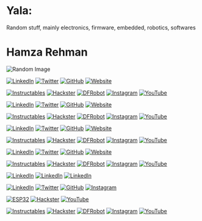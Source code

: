 # Yala:
Random stuff, mainly electronics, firmware, embedded, robotics, softwares<br>

# Hamza Rehman

![Random Image](https://source.unsplash.com/random/800x400)

[![LinkedIn](https://img.shields.io/badge/LinkedIn-0077B5?style=for-the-badge&logo=linkedin&logoColor=white)](https://www.linkedin.com/in/your-profile)
[![Twitter](https://img.shields.io/badge/Twitter-1DA1F2?style=for-the-badge&logo=twitter&logoColor=white)](https://twitter.com/your-handle)
[![GitHub](https://img.shields.io/badge/GitHub-181717?style=for-the-badge&logo=github&logoColor=white)](https://github.com/your-username)
[![Website](https://img.shields.io/badge/Website-FF5722?style=for-the-badge&logo=google-chrome&logoColor=white)](https://yourwebsite.com)

[![Instructables](https://img.shields.io/badge/Instructables-F9A03C?style=for-the-badge&logo=instructables&logoColor=white)](https://www.instructables.com/member/your-profile/)
[![Hackster](https://img.shields.io/badge/Hackster.io-00A6DA?style=for-the-badge&logo=hackster&logoColor=white)](https://www.hackster.io/your-profile)
[![DFRobot](https://img.shields.io/badge/DFRobot-FF6600?style=for-the-badge&logo=dfrobot&logoColor=white)](https://www.dfrobot.com/your-profile)
[![Instagram](https://img.shields.io/badge/Instagram-E4405F?style=for-the-badge&logo=instagram&logoColor=white)](https://www.instagram.com/your-handle)
[![YouTube](https://img.shields.io/badge/YouTube-FF0000?style=for-the-badge&logo=youtube&logoColor=white)](https://www.youtube.com/c/your-channel)


[![LinkedIn](https://img.shields.io/badge/LinkedIn-0A66C2?style=flat&logo=linkedin&logoColor=white)](https://www.linkedin.com/in/your-profile)
[![Twitter](https://img.shields.io/badge/Twitter-1DA1F2?style=flat&logo=twitter&logoColor=white)](https://twitter.com/your-handle)
[![GitHub](https://img.shields.io/badge/GitHub-181717?style=flat&logo=github&logoColor=white)](https://github.com/your-username)
[![Website](https://img.shields.io/badge/Website-FF5722?style=flat&logo=google-chrome&logoColor=white)](https://yourwebsite.com)

[![Instructables](https://img.shields.io/badge/Instructables-F9A03C?style=flat&logo=instructables&logoColor=white)](https://www.instructables.com/member/your-profile/)
[![Hackster](https://img.shields.io/badge/Hackster.io-00A6DA?style=flat&logo=hackster&logoColor=white)](https://www.hackster.io/your-profile)
[![DFRobot](https://img.shields.io/badge/DFRobot-FF6600?style=flat&logo=dfrobot&logoColor=white)](https://www.dfrobot.com/your-profile)
[![Instagram](https://img.shields.io/badge/Instagram-E4405F?style=flat&logo=instagram&logoColor=white)](https://www.instagram.com/your-handle)
[![YouTube](https://img.shields.io/badge/YouTube-FF0000?style=flat&logo=youtube&logoColor=white)](https://www.youtube.com/c/your-channel)



[![LinkedIn](https://img.shields.io/badge/LinkedIn-0A66C2?style=flat-square&logo=linkedin&logoColor=white)](https://www.linkedin.com/in/your-profile)
[![Twitter](https://img.shields.io/badge/Twitter-1DA1F2?style=flat-square&logo=twitter&logoColor=white)](https://twitter.com/your-handle)
[![GitHub](https://img.shields.io/badge/GitHub-181717?style=flat-square&logo=github&logoColor=white)](https://github.com/your-username)
[![Website](https://img.shields.io/badge/Website-FF5722?style=flat-square&logo=google-chrome&logoColor=white)](https://yourwebsite.com)

[![Instructables](https://img.shields.io/badge/Instructables-F9A03C?style=flat-square&logo=instructables&logoColor=white)](https://www.instructables.com/member/your-profile/)
[![Hackster](https://img.shields.io/badge/Hackster.io-00A6DA?style=flat-square&logo=hackster&logoColor=white)](https://www.hackster.io/your-profile)
[![DFRobot](https://img.shields.io/badge/DFRobot-FF6600?style=flat-square&logo=dfrobot&logoColor=white)](https://www.dfrobot.com/your-profile)
[![Instagram](https://img.shields.io/badge/Instagram-E4405F?style=flat-square&logo=instagram&logoColor=white)](https://www.instagram.com/your-handle)
[![YouTube](https://img.shields.io/badge/YouTube-FF0000?style=flat-square&logo=youtube&logoColor=white)](https://www.youtube.com/c/your-channel)





[![LinkedIn](https://img.shields.io/badge/LinkedIn-0A66C2?style=plastic&logo=linkedin&logoColor=white)](https://www.linkedin.com/in/your-profile)
[![Twitter](https://img.shields.io/badge/Twitter-1DA1F2?style=plastic&logo=twitter&logoColor=white)](https://twitter.com/your-handle)
[![GitHub](https://img.shields.io/badge/GitHub-181717?style=plastic&logo=github&logoColor=white)](https://github.com/your-username)
[![Website](https://img.shields.io/badge/Website-FF5722?style=plastic&logo=google-chrome&logoColor=white)](https://yourwebsite.com)

[![Instructables](https://img.shields.io/badge/Instructables-F9A03C?style=plastic&logo=instructables&logoColor=white)](https://www.instructables.com/member/your-profile/)
[![Hackster](https://img.shields.io/badge/Hackster.io-00A6DA?style=plastic&logo=hackster&logoColor=white)](https://www.hackster.io/your-profile)
[![DFRobot](https://img.shields.io/badge/DFRobot-FF6600?style=plastic&logo=dfrobot&logoColor=white)](https://www.dfrobot.com/your-profile)
[![Instagram](https://img.shields.io/badge/Instagram-E4405F?style=plastic&logo=instagram&logoColor=white)](https://www.instagram.com/your-handle)
[![YouTube](https://img.shields.io/badge/YouTube-FF0000?style=plastic&logo=youtube&logoColor=white)](https://www.youtube.com/c/your-channel)



[![LinkedIn](https://img.shields.io/badge/LinkedIn-0077B5?style=flat&logo=linkedin&logoColor=white)](https://www.linkedin.com/in/your-profile)
[![LinkedIn](https://img.shields.io/badge/LinkedIn-0077B5?style=plastic&logo=linkedin&logoColor=white)](https://www.linkedin.com/in/your-profile)
[![LinkedIn](https://img.shields.io/badge/LinkedIn-0077B5?style=for-the-badge&logo=linkedin&logoColor=white)](https://www.linkedin.com/in/your-profile)




[![LinkedIn](https://img.shields.io/badge/LinkedIn-0A66C2?style=flat&logo=linkedin&logoColor=white)](https://www.linkedin.com/in/your-profile)
[![Twitter](https://img.shields.io/badge/Twitter-00aced?style=flat-square&logo=twitter&logoColor=white)](https://twitter.com/your-handle)
[![GitHub](https://img.shields.io/badge/GitHub-333?style=for-the-badge&logo=github&logoColor=white)](https://github.com/your-username)
[![Instagram](https://img.shields.io/badge/Instagram-ff007f?style=plastic&logo=instagram&logoColor=white)](https://www.instagram.com/your-handle)
   



   [![ESP32](https://img.shields.io/badge/ESP32-00979C?style=for-the-badge&logo=espressif&logoColor=white)](https://espressif.com/)
[![Hackster](https://img.shields.io/badge/Hackster.io-004A7F?style=flat-square&logo=hackster&logoColor=white)](https://www.hackster.io/your-profile)
[![YouTube](https://img.shields.io/badge/YouTube-FF0000?style=flat-square&logo=youtube&logoColor=white)](https://www.youtube.com/c/your-channel)




[![Instructables](https://img.shields.io/badge/Instructables-F9A03C?style=flat-square&logo=instructables&logoColor=white)](https://www.instructables.com/member/your-profile/)
[![Hackster](https://img.shields.io/badge/Hackster.io-007ABC?style=for-the-badge&logo=hackster&logoColor=white)](https://www.hackster.io/your-profile)
[![DFRobot](https://img.shields.io/badge/DFRobot-FF6600?style=flat-square&logo=dfrobot&logoColor=white)](https://www.dfrobot.com/your-profile)
[![Instagram](https://img.shields.io/badge/Instagram-C13584?style=for-the-badge&logo=instagram&logoColor=white)](https://www.instagram.com/your-handle)
[![YouTube](https://img.shields.io/badge/YouTube-FF0000?style=plastic&logo=youtube&logoColor=white)](https://www.youtube.com/c/your-channel)
